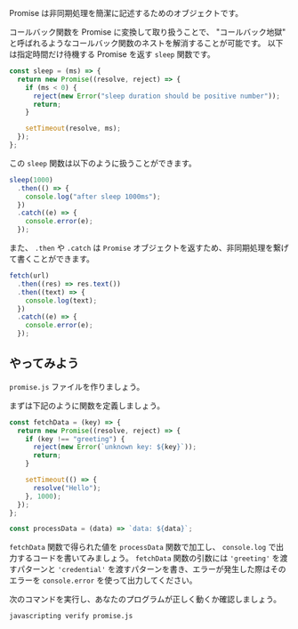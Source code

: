 Promise は非同期処理を簡潔に記述するためのオブジェクトです。

コールバック関数を Promise に変換して取り扱うことで、 "コールバック地獄" と呼ばれるようなコールバック関数のネストを解消することが可能です。
以下は指定時間だけ待機する Promise を返す `sleep` 関数です。

```js
const sleep = (ms) => {
  return new Promise((resolve, reject) => {
    if (ms < 0) {
      reject(new Error("sleep duration should be positive number"));
      return;
    }

    setTimeout(resolve, ms);
  });
};
```

この `sleep` 関数は以下のように扱うことができます。

```js
sleep(1000)
  .then(() => {
    console.log("after sleep 1000ms");
  })
  .catch((e) => {
    console.error(e);
  });
```

また、 `.then` や `.catch` は `Promise` オブジェクトを返すため、非同期処理を繋げて書くことができます。

```js
fetch(url)
  .then((res) => res.text())
  .then((text) => {
    console.log(text);
  })
  .catch((e) => {
    console.error(e);
  });
```

## やってみよう

`promise.js` ファイルを作りましょう。

まずは下記のように関数を定義しましょう。

```js
const fetchData = (key) => {
  return new Promise((resolve, reject) => {
    if (key !== "greeting") {
      reject(new Error(`unknown key: ${key}`));
      return;
    }

    setTimeout(() => {
      resolve("Hello");
    }, 1000);
  });
};

const processData = (data) => `data: ${data}`;
```

`fetchData` 関数で得られた値を `processData` 関数で加工し、 `console.log` で出力するコードを書いてみましょう。
`fetchData` 関数の引数には `'greeting'` を渡すパターンと `'credential'` を渡すパターンを書き、エラーが発生した際はそのエラーを `console.error` を使って出力してください。

次のコマンドを実行し、あなたのプログラムが正しく動くか確認しましょう。

`javascripting verify promise.js`
